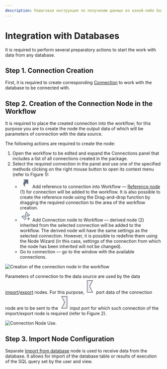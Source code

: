 ```yaml
---
description: Пошаговая инструкция по получению данных из какой-либо базы данных для последующего анализа в аналитической платформе Loginom. Настройка подключения к базе данных. Импорт данных из базы данных.
---
```

# Integration with Databases

It is required to perform several preparatory actions to start the work with data from any database.

## Step 1. Connection Creation

First, it is required to create corresponding [Connection](./../integration/connections/README.md) to work with the database to be connected with.

## Step 2. Creation of the Connection Node in the Workflow

It is required to place the created connection into the workflow; for this purpose you are to create the node the output data of which will be parameters of connection with the data source.

The following actions are required to create the node:

1. Open the workflow to be edited and expand the Connections panel that includes a list of all connections created in the package.
2. Select the required connection in the panel and use one of the specified methods clicking on the right mouse button to open its context menu (refer to Figure 1):
   * ![ ](./../images/icons/common/toolbar-controls/show-reference-links_default.svg) Add reference to connection into Workflow — [Reference node](./../processors/control/reference-node.md) (1) for connection will be added to the workflow. It is also possible to create the reference node using the Drag-and-drop function by dragging the required connection to the area of the workflow creation.
   * ![ ](./../images/icons/common/toolbar-controls/derive-node_default.svg) Add Connection node to Workflow — derived node (2) inherited from the selected connection will be added to the workflow. The derived node will have the same settings as the selected connection. However, it is possible to redefine them using the Node Wizard (in this case, settings of the connection from which the node has been inherited will not be changed).
   * Go to connection — go to the window with the available connections.

![Creation of the connection node in the workflow](./database-1.png)

Parameters of connection to the data source are used by the data [import](./../integration/import/README.md)/[export](./../integration/export/README.md) nodes. For this purpose, ![ ](./../images/icons/app/node/ports/outputs/link_inactive.svg) port data of the connection node are to be sent to the ![ ](./../images/icons/app/node/ports/inputs/link_inactive.svg) input port for which such connection of the import/export node is required (refer to Figure 2).

![Connection Node Use.](./database-2.png)

## Step 3. Import Node Configuration

Separate [Import from database](./../integration/import/database.md) node is used to receive data from the database. It allows for import of the database table or results of execution of the SQL query set by the user and view.
